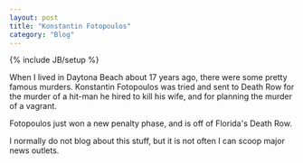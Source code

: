 ```yaml
---
layout: post
title: "Konstantin Fotopoulos"
category: "Blog"
---
```

{% include JB/setup %}

When I lived in Daytona Beach about 17 years ago, there were some pretty famous murders. Konstantin Fotopoulos was tried and sent to Death Row for the murder of a hit-man he hired to kill his wife, and for planning the murder of a vagrant.

Fotopoulos just won a new penalty phase, and is off of Florida's Death Row.

I normally do not blog about this stuff, but it is not often I can scoop major news outlets.